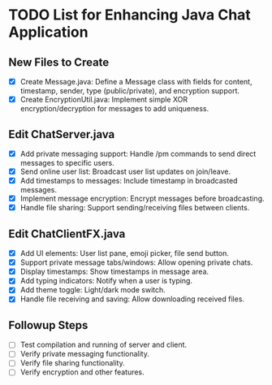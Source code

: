# TODO List for Enhancing Java Chat Application

## New Files to Create
- [x] Create Message.java: Define a Message class with fields for content, timestamp, sender, type (public/private), and encryption support.
- [x] Create EncryptionUtil.java: Implement simple XOR encryption/decryption for messages to add uniqueness.

## Edit ChatServer.java
- [x] Add private messaging support: Handle /pm commands to send direct messages to specific users.
- [x] Send online user list: Broadcast user list updates on join/leave.
- [x] Add timestamps to messages: Include timestamp in broadcasted messages.
- [x] Implement message encryption: Encrypt messages before broadcasting.
- [x] Handle file sharing: Support sending/receiving files between clients.

## Edit ChatClientFX.java
- [x] Add UI elements: User list pane, emoji picker, file send button.
- [x] Support private message tabs/windows: Allow opening private chats.
- [x] Display timestamps: Show timestamps in message area.
- [x] Add typing indicators: Notify when a user is typing.
- [x] Add theme toggle: Light/dark mode switch.
- [x] Handle file receiving and saving: Allow downloading received files.

## Followup Steps
- [ ] Test compilation and running of server and client.
- [ ] Verify private messaging functionality.
- [ ] Verify file sharing functionality.
- [ ] Verify encryption and other features.
